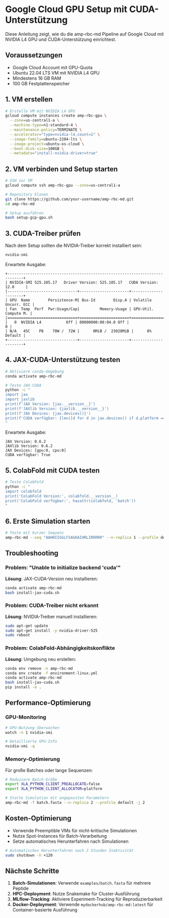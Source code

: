 # Google Cloud GPU Setup mit CUDA-Unterstützung

Diese Anleitung zeigt, wie du die amp-rbc-md Pipeline auf Google Cloud mit NVIDIA L4 GPU und CUDA-Unterstützung einrichtest.

## Voraussetzungen

- Google Cloud Account mit GPU-Quota
- Ubuntu 22.04 LTS VM mit NVIDIA L4 GPU
- Mindestens 16 GB RAM
- 100 GB Festplattenspeicher

## 1. VM erstellen

```bash
# Erstelle VM mit NVIDIA L4 GPU
gcloud compute instances create amp-rbc-gpu \
  --zone=us-central1-a \
  --machine-type=n1-standard-4 \
  --maintenance-policy=TERMINATE \
  --accelerator="type=nvidia-l4,count=1" \
  --image-family=ubuntu-2204-lts \
  --image-project=ubuntu-os-cloud \
  --boot-disk-size=100GB \
  --metadata="install-nvidia-driver=true"
```

## 2. VM verbinden und Setup starten

```bash
# SSH zur VM
gcloud compute ssh amp-rbc-gpu --zone=us-central1-a

# Repository klonen
git clone https://github.com/your-username/amp-rbc-md.git
cd amp-rbc-md

# Setup ausführen
bash setup-gcp-gpu.sh
```

## 3. CUDA-Treiber prüfen

Nach dem Setup sollten die NVIDIA-Treiber korrekt installiert sein:

```bash
nvidia-smi
```

Erwartete Ausgabe:
```
+-----------------------------------------------------------------------------+
| NVIDIA-SMI 525.105.17   Driver Version: 525.105.17   CUDA Version: 12.0     |
|-------------------------------+----------------------+----------------------+
| GPU  Name        Persistence-M| Bus-Id        Disp.A | Volatile Uncorr. ECC |
| Fan  Temp  Perf  Pwr:Usage/Cap|         Memory-Usage | GPU-Util.  Compute M. |
|===============================+======================+======================|
|   0  NVIDIA L4           Off | 00000000:00:04.0 Off |                    0 |
| N/A   45C    P8    70W /  72W |      0MiB /  23028MiB |      0%      Default |
+-------------------------------+----------------------+----------------------+
```

## 4. JAX-CUDA-Unterstützung testen

```bash
# Aktiviere conda-Umgebung
conda activate amp-rbc-md

# Teste JAX-CUDA
python -c "
import jax
import jaxlib
print(f'JAX Version: {jax.__version__}')
print(f'JAXlib Version: {jaxlib.__version__}')
print(f'JAX Devices: {jax.devices()}')
print(f'CUDA verfügbar: {len([d for d in jax.devices() if d.platform == \"gpu\"]) > 0}')
"
```

Erwartete Ausgabe:
```
JAX Version: 0.6.2
JAXlib Version: 0.6.2
JAX Devices: [gpu:0, cpu:0]
CUDA verfügbar: True
```

## 5. ColabFold mit CUDA testen

```bash
# Teste ColabFold
python -c "
import colabfold
print('ColabFold Version:', colabfold.__version__)
print('ColabFold verfügbar:', hasattr(colabfold, 'batch'))
"
```

## 6. Erste Simulation starten

```bash
# Teste mit kurzer Sequenz
amp-rbc-md --seq "AAHHIIGGLFSAGKAIHRLIRRRRR" --n-replica 1 --profile default -j 1
```

## Troubleshooting

### Problem: "Unable to initialize backend 'cuda'"

**Lösung**: JAX-CUDA-Version neu installieren:

```bash
conda activate amp-rbc-md
bash install-jax-cuda.sh
```

### Problem: CUDA-Treiber nicht erkannt

**Lösung**: NVIDIA-Treiber manuell installieren:

```bash
sudo apt-get update
sudo apt-get install -y nvidia-driver-525
sudo reboot
```

### Problem: ColabFold-Abhängigkeitskonflikte

**Lösung**: Umgebung neu erstellen:

```bash
conda env remove -n amp-rbc-md
conda env create -f environment-linux.yml
conda activate amp-rbc-md
bash install-jax-cuda.sh
pip install -e .
```

## Performance-Optimierung

### GPU-Monitoring

```bash
# GPU-Nutzung überwachen
watch -n 1 nvidia-smi

# Detaillierte GPU-Info
nvidia-smi -q
```

### Memory-Optimierung

Für große Batches oder lange Sequenzen:

```bash
# Reduziere Batch-Größe
export XLA_PYTHON_CLIENT_PREALLOCATE=false
export XLA_PYTHON_CLIENT_ALLOCATOR=platform

# Starte Simulation mit angepassten Parametern
amp-rbc-md -f batch.fasta --n-replica 2 --profile default -j 2
```

## Kosten-Optimierung

- Verwende Preemptible VMs für nicht-kritische Simulationen
- Nutze Spot-Instances für Batch-Verarbeitung
- Setze automatisches Herunterfahren nach Simulationen

```bash
# Automatisches Herunterfahren nach 2 Stunden Inaktivität
sudo shutdown -h +120
```

## Nächste Schritte

1. **Batch-Simulationen**: Verwende `examples/batch.fasta` für mehrere Peptide
2. **HPC-Deployment**: Nutze Snakemake für Cluster-Ausführung
3. **MLflow-Tracking**: Aktiviere Experiment-Tracking für Reproduzierbarkeit
4. **Docker-Deployment**: Verwende `mydockerhub/amp-rbc-md:latest` für Container-basierte Ausführung 